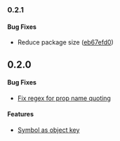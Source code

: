 ### 0.2.1

#### Bug Fixes

* Reduce package size ([eb67efd0](https://github.com/twada/power-assert-monorepo/commit/eb67efd021727e6dd45ef998dce08e5287109923))


## 0.2.0

#### Bug Fixes

* [Fix regex for prop name quoting](https://github.com/twada/power-assert-monorepo/pull/4)

#### Features

* [Symbol as object key](https://github.com/twada/power-assert-monorepo/pull/3)
